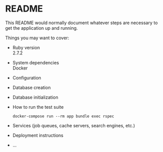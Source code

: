 # README

This README would normally document whatever steps are necessary to get the
application up and running.

Things you may want to cover:

* Ruby version  
  2.7.2

* System dependencies  
  Docker

* Configuration

* Database creation

* Database initialization

* How to run the test suite  
  ```
  docker-compose run --rm app bundle exec rspec
  ```

* Services (job queues, cache servers, search engines, etc.)

* Deployment instructions

* ...
